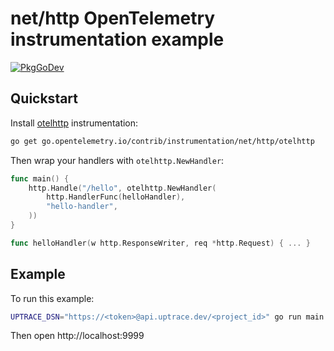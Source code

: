 # net/http OpenTelemetry instrumentation example

[![PkgGoDev](https://pkg.go.dev/badge/go.opentelemetry.io/contrib/instrumentation/net/http/otelhttp)](https://pkg.go.dev/go.opentelemetry.io/contrib/instrumentation/net/http/otelhttp)

## Quickstart

Install
[otelhttp](https://github.com/open-telemetry/opentelemetry-go-contrib/tree/master/instrumentation/net/http/otelhttp)
instrumentation:

```bash
go get go.opentelemetry.io/contrib/instrumentation/net/http/otelhttp
```

Then wrap your handlers with `otelhttp.NewHandler`:

```go
func main() {
    http.Handle("/hello", otelhttp.NewHandler(
        http.HandlerFunc(helloHandler),
        "hello-handler",
    ))
}

func helloHandler(w http.ResponseWriter, req *http.Request) { ... }
```

## Example

To run this example:

```bash
UPTRACE_DSN="https://<token>@api.uptrace.dev/<project_id>" go run main.go
```

Then open http://localhost:9999
